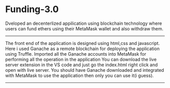 # Funding-3.0
Dveloped an decenterlized appilication using blockchain technology where users can fund ethers using their MetaMask wallet and also withdraw them.

_________________________________________________________________________________________________________________________________________________

The front end of the application is designed using html,css and javascript.
Here i used Ganache as a remote blockchain for deploying the application using Truffle.
Imported all the Ganache accounts into MetaMask for performing all the operation in the application
You can download the live server extension in the VS code and just go the index.html right click and open with live server.
You should have Ganache downloaded and integrated with MetaMask to use the application then only you can use it(i guess).

___________________________________________________________________________________________________________________________________________________

